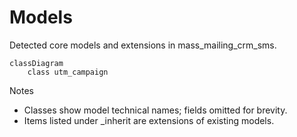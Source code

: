 # Models

Detected core models and extensions in mass_mailing_crm_sms.

```mermaid
classDiagram
    class utm_campaign
```

Notes
- Classes show model technical names; fields omitted for brevity.
- Items listed under _inherit are extensions of existing models.

